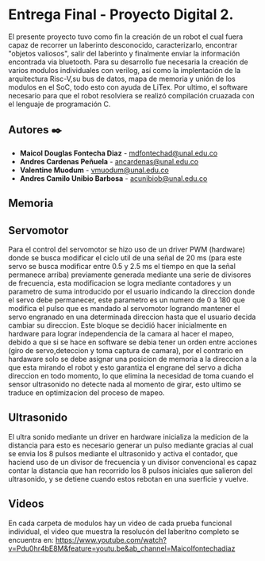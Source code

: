 # Entrega Final - Proyecto Digital 2.

El presente proyecto tuvo como fin la creación de un robot el cual fuera capaz de recorrer un laberinto desconocido, caracterizarlo, encontrar "objetos valiosos", salir del laberinto y finalmente enviar la información encontrada via bluetooth. Para su desarrollo fue necesaria la creación de varios modulos individuales con verilog, así como la implentación de la arquitectura Risc-V,su bus de datos, mapa de memoria y unión de los modulos en el SoC, todo esto con ayuda de LiTex. Por ultimo, el software necesario para que el robot resolviera se realizó compilación cruazada con el lenguaje de programación C.


## Autores ✒️

* **Maicol Douglas Fontecha Diaz** - mdfontechad@unal.edu.co
* **Andres Cardenas Peñuela** - ancardenas@unal.edu.co
* **Valentine Muodum** - vmuodum@unal.edu.co
* **Andres Camilo Unibio Barbosa** - acunibiob@unal.edu.co



## Memoria

## Servomotor
Para el control del servomotor se hizo uso de un driver PWM (hardware) donde se busca modificar el ciclo util de una señal de 20 ms (para este servo se busca modificar entre 0.5 y 2.5 ms el tiempo en que la señal permanece arriba) previamente generada mediante una serie de divisores de frecuencia, esta modificacion se logra mediante contadores y un parametro de suma introducido por el usuario indicando la direccion  donde el servo debe permanecer, este parametro es un numero de 0 a 180 que modifica el pulso que es mandado al servomotor logrando mantener el servo engranado en una determinada direccion hasta que el usuario decida cambiar su direccion. Este bloque se decidió hacer inicialmente en hardware para lograr independencia de la camara al hacer el mapeo, debido a que si se hace en software se debia tener un orden entre acciones (giro de servo,deteccion y toma captura de camara), por el contrario en hardaware solo se debe asignar una posicion de memoria a la direccion a la que esta mirando el robot y esto garantiza el engrane del servo a dicha direccion en todo momento, lo que elimina la necesidad de toma cuando el sensor ultrasonido no detecte nada al momento de girar, esto ultimo se traduce en optimizacion del proceso de mapeo.     
## Ultrasonido
El ultra sonido mediante un driver en hardware inicializa la medicion de la distancia  para esto es necesario generar un pulso mediante gracias al cual se envia los 8 pulsos mediante el ultrasonido y activa el contador, que haciend uso de un divisor de frecuencia y un divisor convencional es capaz contar la distancia que han recorrido los 8 pulsos iniciales que salieron del ultrasonido, y se detiene cuando estos rebotan en una suerficie y vuelve.


## Videos  
En cada carpeta de modulos hay un video de cada prueba funcional individual, el video que muestra la resolucón del laberitno completo se encuentra en: 
https://www.youtube.com/watch?v=Pdu0hr4bE8M&feature=youtu.be&ab_channel=Maicolfontechadiaz
